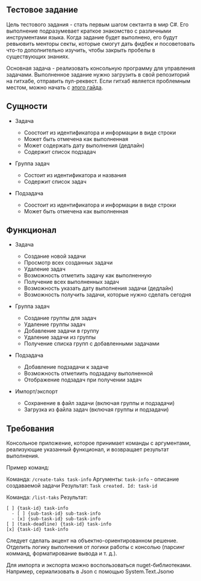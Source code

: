 ## Тестовое задание

Цель тестового задания - стать первым шагом сектанта в мир C#. Его выполнение подразумевает краткое знакомство с различными инструментами языка. Когда задание будет выполнено, его будут ревьювить менторы секты, которые смогут дать фидбек и посоветовать что-то дополнительно изучить, чтобы закрыть пробелы в существующих знаниях.

Основная задача - реализовать консольную программу для управления задачами. Выполненное задание нужно загрузить в свой репозиторий на гитхабе, отправить пул-реквест. Если гитхаб является проблемным местом, можно начать с [этого гайда](articles/working-with-github/README.md).

## Сущности

- Задача
  - Соостоит из идентификатора и информации в виде строки
  - Может быть отмечена как выполненная
  - Может содержать дату выполнения (дедлайн)
  - Содержит список подзадач

- Группа задач
  - Состоит из идентификатора и названия
  - Содержит список задач

- Подзадача
  - Соостоит из идентификатора и информации в виде строки
  - Может быть отмечена как выполненная

## Функционал

- Задача
  - Создание новой задачи
  - Просмотр всех созданных задачи
  - Удаление задач
  - Возможность отметить задачу как выполненную
  - Получение всех выполненных задач
  - Возможность указать дату выполнения задачи (дедлайн)
  - Возможность получить задачи, которые нужно сделать сегодня

- Группа задач
  - Создание группы для задач
  - Удаление группы задач
  - Добавление задачи в группу
  - Удаление задачи из группы
  - Получение списка групп с добавленными задачами

- Подзадача
  - Добавление подзадачи к задаче
  - Возможность отметиить подзадачу выполненной
  - Отображение подзадач при получении задач

- Импорт/экспорт
  - Сохранение в файл задачи (включая группы и подзадачи)
  - Загрузка из файла задач (включая группы и подзадачи)

## Требования

Консольное приложение, которое принимает команды с аргументами, реализующие указанный функционал, и возвращает результат выполнения.

Пример команд:

Команда: `/create-taks task-info`
Аргументы: `task-info` - описание создаваемой задачи
Результат: `Task created. Id: task-id`

Команда: `/list-taks`
Результат: 
```
[ ] {task-id} task-info 
  - [ ] {sub-task-id} sub-task-info 
  - [x] {sub-task-id} sub-task-info 
[ ] (task-deadline) {task-id} task-info 
[x] {task-id} task-info
```

Следует сделать акцент на объектно-ориентированном решение. Отделить логику выполнения от логики работы с консолью (парсинг комманд, форматирование вывода и т. д.).

Для импорта и экспорта можно воспользоваться nuget-библиотеками. Например, сериализовать в Json с помощью System.Text.Jsonю